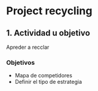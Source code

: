 # Project recycling

## 1. Actividad u objetivo 
Apreder a recclar
### Objetivos
- Mapa de competidores
- Definir el tipo de estrategia

